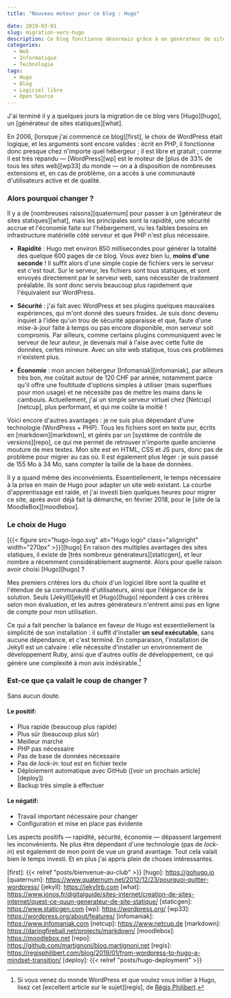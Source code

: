 ```yaml
---
title: "Nouveau moteur pour ce blog : Hugo"

date: 2019-03-01
slug: migration-vers-hugo
description: Ce blog fonctionne désormais grâce à un générateur de sites statiques, Hugo, qui a remplacé avantageusement WordPress. Un changement pour plus de rapidité, de sécurité et des économies.
categories:
  - Web
  - Informatique
  - Technologie
tags:
  - Hugo
  - Blog
  - Logiciel libre
  - Open Source
---
```

J'ai terminé il y a quelques jours la migration de ce blog vers [Hugo][hugo], un [générateur de sites statiques][what].

En 2006, [lorsque j'ai commencé ce blog][first], le choix de WordPress était logique, et les arguments sont encore valides : écrit en PHP, il fonctionne donc presque chez n'importe quel hébergeur ; il est libre et gratuit ; comme il est très répandu — [WordPress][wp] est le moteur de [plus de 33% de tous les sites web][wp33] du monde — on a à disposition de nombreuses extensions et, en cas de problème, on a accès à une communauté d'utilisateurs active et de qualité.

### Alors pourquoi changer ?

Il y a de [nombreuses raisons][quaternum] pour passer à un [générateur de sites statiques][what], mais les principales sont la rapidité, une sécurité accrue et l'économie faite sur l'hébergement, vu les faibles besoins en infrastructure matérielle côté serveur et que PHP n'est plus nécessaire.

<!--more-->

- __Rapidité__ : Hugo met environ 850 millisecondes pour générer la totalité des quelque 600 pages de ce blog. Vous avez bien lu, __moins d'une seconde__ ! Il suffit alors d'une simple copie de fichiers vers le serveur est c'est tout. Sur le serveur, les fichiers sont tous statiques, et sont envoyés directement par le serveur web, sans nécessiter de traitement préalable. Ils sont donc servis beaucoup plus rapidement que l'équivalent sur WordPress.

- __Sécurité__ : j'ai fait avec WordPress et ses plugins quelques mauvaises expériences, qui m'ont donné des sueurs froides. Je suis donc devenu inquiet à l'idée qu'un trou de sécurité apparaisse et que, faute d'une mise-à-jour faite à temps ou pas encore disponible, mon serveur soit compromis. Par ailleurs, comme certains plugins communiquent avec le serveur de leur auteur, je devenais mal à l'aise avec cette fuite de données, certes mineure. Avec un site web statique, tous ces problèmes n'existent plus.

- __Économie__ : mon ancien hébergeur [Infomaniak][infomaniak], par ailleurs très bon, me coûtait autour de 120 CHF par année, notamment parce qu'il offre une foultitude d'options simples à utiliser (mais superflues pour mon usage) et ne nécessite pas de mettre les mains dans le cambouis. Actuellement, j'ai un simple serveur virtuel chez [Netcup][netcup], plus performant, et qui me coûte la moitié !

Voici encore d'autres avantages : je ne suis plus dépendant d'une technologie (WordPress + PHP). Tous les fichiers sont en texte pur, écrits en [markdown][markdown], et gérés par un [système de contrôle de versions][repo], ce qui me permet de retrouver n'importe quelle ancienne mouture de mes textes. Mon site est en HTML, CSS et JS purs, donc pas de problème pour migrer au cas où. Il est également plus léger : je suis passé de 155 Mo à 34 Mo, sans compter la taille de la base de données.

Il y a quand même des inconvénients. Essentiellement, le temps nécessaire à la prise en main de Hugo pour adapter un site web existant. La courbe d'apprentissage est raide, et j'ai investi bien quelques heures pour migrer ce site, après avoir déjà fait la démarche, en février 2018, pour le [site de la MoodleBox][moodlebox].

### Le choix de Hugo

[{{< figure src="hugo-logo.svg" alt="Hugo logo" class="alignright" width="270px" >}}][hugo]
En raison des multiples avantages des sites statiques, il existe de [très nombreux générateurs][staticgen], et leur nombre a récemment considérablement augmenté. Alors pour quelle raison avoir choisi [Hugo][hugo] ?

Mes premiers critères lors du choix d'un logiciel libre sont la qualité et l'étendue de sa communauté d'utilisateurs, ainsi que l'élégance de la solution. Seuls [Jekyll][jekyll] et [Hugo][hugo] répondent à ces critères selon mon évaluation, et les autres générateurs n'entrent ainsi pas en ligne de compte pour mon utilisation.

Ce qui a fait pencher la balance en faveur de Hugo est essentiellement la simplicité de son installation : il suffit d'installer __un seul exécutable__, sans aucune dépendance, et c'est terminé. En comparaison, l'installation de Jekyll est un calvaire : elle nécessite d'installer un environnement de développement Ruby, ainsi que d'autres outils de développement, ce qui génère une complexité à mon avis indésirable.[^1]

### Est-ce que ça valait le coup de changer ?

Sans aucun doute.

#### Le positif:

- Plus rapide (beaucoup plus rapide)
- Plus sûr (beaucoup plus sûr)
- Meilleur marché
- PHP pas nécessaire
- Pas de base de données nécessaire
- Pas de _lock-in_: tout est en fichier texte
- Déploiement automatique avec GitHub ([voir un prochain article][deploy])
- Backup très simple à effectuer

#### Le négatif:

- Travail important nécessaire pour changer
- Configuration et mise en place pas évidente

Les aspects positifs — rapidité, sécurité, économie — dépassent largement les inconvénients. Ne plus être dépendant d'une technologie (pas de _lock-in_) est également de mon point de vue un grand avantage. Tout cela valait bien le temps investi. Et en plus j'ai appris plein de choses intéressantes.


  [^1]: Si vous venez du monde WordPress et que voulez vous initier à Hugo, lisez cet [excellent article sur le sujet][regis], de [Régis Philibert](https://regisphilibert.com).

  [first]: {{< relref "posts/bienvenue-au-club" >}}
  [hugo]: https://gohugo.io
  [quaternum]: https://www.quaternum.net/2012/12/23/pourquoi-quitter-wordpress/
  [jekyll]: https://jekyllrb.com
  [what]: https://www.ionos.fr/digitalguide/sites-internet/creation-de-sites-internet/quest-ce-quun-generateur-de-site-statique/
  [staticgen]: https://www.staticgen.com
  [wp]: https://wordpress.org/
  [wp33]: https://wordpress.org/about/features/
  [infomaniak]: https://www.infomaniak.com
  [netcup]: https://www.netcup.de
  [markdown]: https://daringfireball.net/projects/markdown/
  [moodlebox]: https://moodlebox.net
  [repo]: https://github.com/martignoni/blog.martignoni.net
  [regis]: https://regisphilibert.com/blog/2019/01/from-wordpress-to-hugo-a-mindset-transition/
  [deploy]: {{< relref "posts/hugo-deployment" >}}
